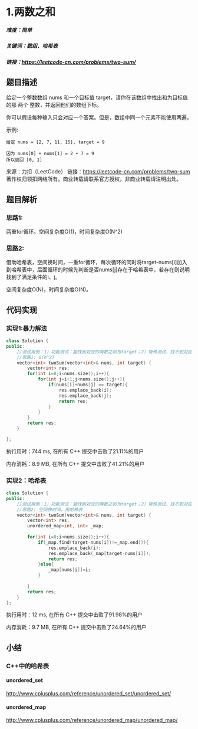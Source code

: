 

# 1.两数之和

##### 难度：简单

##### 关键词：数组、哈希表

##### 链接：https://leetcode-cn.com/problems/two-sum/

## 题目描述

给定一个整数数组 nums 和一个目标值 target，请你在该数组中找出和为目标值的那 两个 整数，并返回他们的数组下标。

你可以假设每种输入只会对应一个答案。但是，数组中同一个元素不能使用两遍。

 

示例:

```
给定 nums = [2, 7, 11, 15], target = 9

因为 nums[0] + nums[1] = 2 + 7 = 9
所以返回 [0, 1]
```



来源：力扣（LeetCode）
链接：https://leetcode-cn.com/problems/two-sum
著作权归领扣网络所有。商业转载请联系官方授权，非商业转载请注明出处。

## 题目解析

### 思路1:

两重for循环。空间复杂度O(1)，时间复杂度O(N^2)

### 思路2:

借助哈希表，空间换时间，一重for循环，每次循环的同时将target-nums[i]加入到哈希表中，后面循环的时候先判断是否nums[j]存在于哈希表中，若存在则说明找到了满足条件的i、j。

空间复杂度O(N)，时间复杂度O(N)。



## 代码实现

### 实现1:暴力解法

```c++
class Solution {
public:
    //测试用例：1）功能测试：能找到对应的两数之和为target；2）特殊测试，找不到对应的target/nums为空/
    //思路1: O(n^2)
    vector<int> twoSum(vector<int>& nums, int target) {
        vector<int> res;
        for(int i=0;i<nums.size();i++){
            for(int j=i+1;j<nums.size();j++){
                if(nums[i]+nums[j] == target){
                    res.emplace_back(i);
                    res.emplace_back(j);
                    return res;
                }
            }
        }
        return res;
    }

};
```

执行用时：744 ms, 在所有 C++ 提交中击败了21.11%的用户

内存消耗：8.9 MB, 在所有 C++ 提交中击败了41.21%的用户

### 实现2：哈希表

```c++
class Solution {
public:
    //测试用例：1）功能测试：能找到对应的两数之和为target；2）特殊测试，找不到对应的target/nums为空/
    //思路2: 空间换时间，用哈希表
    vector<int> twoSum(vector<int>& nums, int target) {
        vector<int> res;
        unordered_map<int, int> _map;
     
        for(int i=0;i<nums.size();i++){
            if(_map.find(target-nums[i])!=_map.end()){
                res.emplace_back(i);
                res.emplace_back(_map[target-nums[i]]);
                return res;
            }else{
                _map[nums[i]]=i;
            }
                   
        }
        return res;
    }
};
```

执行用时：12 ms, 在所有 C++ 提交中击败了91.98%的用户

内存消耗：9.7 MB, 在所有 C++ 提交中击败了24.64%的用户

## 小结

### C++中的哈希表

#### unordered_set

http://www.cplusplus.com/reference/unordered_set/unordered_set/

#### unordered_map

http://www.cplusplus.com/reference/unordered_map/unordered_map/
